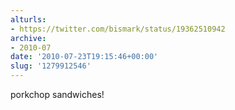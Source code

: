 ```yaml
---
alturls:
- https://twitter.com/bismark/status/19362510942
archive:
- 2010-07
date: '2010-07-23T19:15:46+00:00'
slug: '1279912546'
---
```


porkchop sandwiches!


